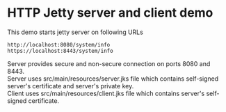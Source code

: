 # HTTP Jetty server and client demo

This demo starts jetty server on following URLs
```
http://localhost:8080/system/info  
https://localhost:8443/system/info
```
Server provides secure and non-secure connection on ports 8080 and 8443.  
Server uses src/main/resources/server.jks file which contains self-signed server's certificate and server's private key.  
Client uses src/main/resources/client.jks file which contains server's self-signed certificate.
